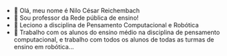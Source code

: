 - 👋 Olá, meu nome é Nilo César Reichembach
- 👀 Sou professor da Rede pública de ensino!
- 🌱 Leciono a disciplina de Pensamento Computacional e Robótica
- 💞️ Trabalho com os alunos do ensino médio na disciplina de pensamento computacional, e trabalho com todos os alunos de todas as turmas de ensino em robótica...


<!---
nilo-reichembach/nilo-reichembach is a ✨ special ✨ repository because its `README.md` (this file) appears on your GitHub profile.
You can click the Preview link to take a look at your changes.
--->
